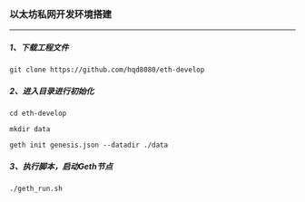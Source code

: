 ### 以太坊私网开发环境搭建
___


##### 1、下载工程文件

```
git clone https://github.com/hqd8080/eth-develop
```

##### 2、进入目录进行初始化

```
cd eth-develop

mkdir data

geth init genesis.json --datadir ./data
```


##### 3、执行脚本，启动Geth节点

```
./geth_run.sh
```